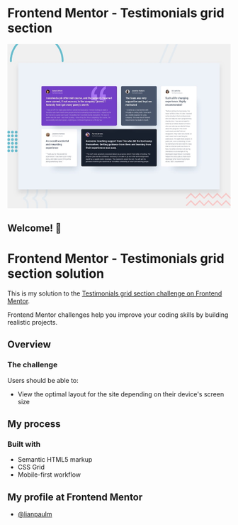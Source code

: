 # Frontend Mentor - Testimonials grid section

![Design preview for the Testimonials grid section coding challenge](./design/desktop-preview.jpg)

## Welcome! 👋

# Frontend Mentor - Testimonials grid section solution

This is my solution to the [Testimonials grid section challenge on Frontend Mentor](https://www.frontendmentor.io/challenges/testimonials-grid-section-Nnw6J7Un7).

Frontend Mentor challenges help you improve your coding skills by building realistic projects.

## Overview

### The challenge

Users should be able to:

- View the optimal layout for the site depending on their device's screen size

<!-- ### Links

- Solution URL: [Add solution URL here](https://your-solution-url.com)
- Live Site URL: [Add live site URL here](https://your-live-site-url.com) -->

## My process

### Built with

- Semantic HTML5 markup
- CSS Grid
- Mobile-first workflow

## My profile at Frontend Mentor

<!-- - Website - [Add your name here](https://www.your-site.com) -->

- [@lianpaulm](https://www.frontendmentor.io/profile/lianpaulm)
